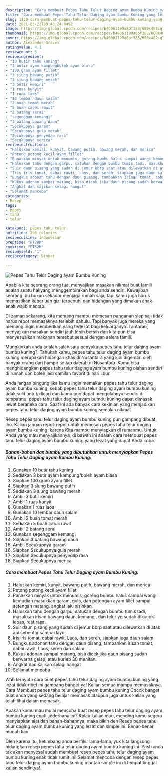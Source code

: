 ```yaml
---
description: "Cara membuat Pepes Tahu Telur Daging ayam Bumbu Kuning yang lezat Untuk Jualan"
title: "Cara membuat Pepes Tahu Telur Daging ayam Bumbu Kuning yang lezat Untuk Jualan"
slug: 1130-cara-membuat-pepes-tahu-telur-daging-ayam-bumbu-kuning-yang-lezat-untuk-jualan
date: 2021-03-21T09:40:24.949Z
image: https://img-global.cpcdn.com/recipes/b46061199a8bf388/680x482cq70/pepes-tahu-telur-daging-ayam-bumbu-kuning-foto-resep-utama.jpg
thumbnail: https://img-global.cpcdn.com/recipes/b46061199a8bf388/680x482cq70/pepes-tahu-telur-daging-ayam-bumbu-kuning-foto-resep-utama.jpg
cover: https://img-global.cpcdn.com/recipes/b46061199a8bf388/680x482cq70/pepes-tahu-telur-daging-ayam-bumbu-kuning-foto-resep-utama.jpg
author: Alexander Graves
ratingvalue: 4.1
reviewcount: 5
recipeingredient:
- "10 butir tahu kuning"
- "3 butir ayam kampungboleh ayam biasa"
- "100 gram ayam fillet"
- "3 siung bawang putih"
- "3 siung bawang merah"
- "3 butir kemiri"
- "1 ruas kunyit"
- "1 ruas laos"
- "10 lembar daun salam"
- "2 buah tomat merah"
- "5 buah cabai rawit"
- "2 batang serai"
- "segenggam kemangi"
- "3 batang bawang daun"
- "Secukupnya garam"
- "Secukupnya gula merah"
- "Secukupnya penyedap rasa"
- "Secukupnya merica"
recipeinstructions:
- "Haluskan kemiri, kunyit, bawang putih, bawang merah, dan merica"
- "Potong potong kecil ayam fillet"
- "Panaskan minyak untuk menumis, goreng bumbu halus sampai wangi kemudian masukkan garam, gula, dan potongan ayam fillet sampai setengah matang. angkat lalu sisihkan."
- "Haluskan tahu dengan garpu, satukan dengan bumbu tumis tadi, masukkan irisan bawang daun, kemangi, dan telur yg sudah dikocok lepas, rest rasa."
- "Suir daun pisang yang sudah di jemur bbrp saat atau dilewatkan di atas api sebentar sampai layu."
- "Iris iris tomat, cabai rawit, Laos, dan sereh, siapkan juga daun salam"
- "Bungkus adonan tahu dengan daun pisang, tambahkan irisan tomat, cabai rawit, Laos, sereh dan salam."
- "Kukus adonan sampai matang, bisa dicek jika daun pisang sudah berwarna gelap, atau kurleb 30 menitan."
- "Angkat dan sajikan selagi hangat"
- "Selamat mencoba"
categories:
- Resep
tags:
- pepes
- tahu
- telur

katakunci: pepes tahu telur 
nutrition: 296 calories
recipecuisine: Indonesian
preptime: "PT28M"
cooktime: "PT52M"
recipeyield: "1"
recipecategory: Dinner

---
```



![Pepes Tahu Telur Daging ayam Bumbu Kuning](https://img-global.cpcdn.com/recipes/b46061199a8bf388/680x482cq70/pepes-tahu-telur-daging-ayam-bumbu-kuning-foto-resep-utama.jpg)

Apabila kita seorang orang tua, menyajikan masakan nikmat buat famili adalah suatu hal yang menggembirakan bagi anda sendiri. Kewajiban seorang ibu bukan sekadar menjaga rumah saja, tapi kamu juga harus memastikan keperluan gizi terpenuhi dan hidangan yang dimakan anak-anak wajib mantab.

Di zaman  sekarang, kita memang mampu memesan panganan siap saji tidak harus repot memasaknya terlebih dahulu. Tapi banyak juga mereka yang memang ingin memberikan yang terlezat bagi keluarganya. Lantaran, menyajikan masakan sendiri jauh lebih bersih dan kita pun bisa menyesuaikan makanan tersebut sesuai dengan selera famili. 



Mungkinkah anda adalah salah satu penyuka pepes tahu telur daging ayam bumbu kuning?. Tahukah kamu, pepes tahu telur daging ayam bumbu kuning merupakan hidangan khas di Nusantara yang kini digemari oleh banyak orang dari hampir setiap daerah di Nusantara. Kamu bisa menghidangkan pepes tahu telur daging ayam bumbu kuning olahan sendiri di rumah dan boleh jadi camilan favorit di hari libur.

Anda jangan bingung jika kamu ingin memakan pepes tahu telur daging ayam bumbu kuning, sebab pepes tahu telur daging ayam bumbu kuning tidak sulit untuk dicari dan kamu pun dapat mengolahnya sendiri di tempatmu. pepes tahu telur daging ayam bumbu kuning dapat dimasak lewat beraneka cara. Saat ini ada banyak cara kekinian yang menjadikan pepes tahu telur daging ayam bumbu kuning semakin nikmat.

Resep pepes tahu telur daging ayam bumbu kuning pun gampang dibuat, lho. Kalian jangan repot-repot untuk memesan pepes tahu telur daging ayam bumbu kuning, karena Kita mampu menyiapkan di rumahmu. Untuk Anda yang mau menyajikannya, di bawah ini adalah cara membuat pepes tahu telur daging ayam bumbu kuning yang lezat yang dapat Anda coba.

<!--inarticleads1-->

##### Bahan-bahan dan bumbu yang dibutuhkan untuk menyiapkan Pepes Tahu Telur Daging ayam Bumbu Kuning:

1. Gunakan 10 butir tahu kuning
1. Sediakan 3 butir ayam kampung/boleh ayam biasa
1. Siapkan 100 gram ayam fillet
1. Siapkan 3 siung bawang putih
1. Sediakan 3 siung bawang merah
1. Ambil 3 butir kemiri
1. Ambil 1 ruas kunyit
1. Gunakan 1 ruas laos
1. Gunakan 10 lembar daun salam
1. Ambil 2 buah tomat merah
1. Sediakan 5 buah cabai rawit
1. Ambil 2 batang serai
1. Gunakan segenggam kemangi
1. Siapkan 3 batang bawang daun
1. Ambil Secukupnya garam
1. Siapkan Secukupnya gula merah
1. Siapkan Secukupnya penyedap rasa
1. Siapkan Secukupnya merica




<!--inarticleads2-->

##### Cara membuat Pepes Tahu Telur Daging ayam Bumbu Kuning:

1. Haluskan kemiri, kunyit, bawang putih, bawang merah, dan merica
1. Potong potong kecil ayam fillet
1. Panaskan minyak untuk menumis, goreng bumbu halus sampai wangi kemudian masukkan garam, gula, dan potongan ayam fillet sampai setengah matang. angkat lalu sisihkan.
1. Haluskan tahu dengan garpu, satukan dengan bumbu tumis tadi, masukkan irisan bawang daun, kemangi, dan telur yg sudah dikocok lepas, rest rasa.
1. Suir daun pisang yang sudah di jemur bbrp saat atau dilewatkan di atas api sebentar sampai layu.
1. Iris iris tomat, cabai rawit, Laos, dan sereh, siapkan juga daun salam
1. Bungkus adonan tahu dengan daun pisang, tambahkan irisan tomat, cabai rawit, Laos, sereh dan salam.
1. Kukus adonan sampai matang, bisa dicek jika daun pisang sudah berwarna gelap, atau kurleb 30 menitan.
1. Angkat dan sajikan selagi hangat
1. Selamat mencoba




Wah ternyata cara buat pepes tahu telur daging ayam bumbu kuning yang lezat tidak ribet ini gampang banget ya! Kalian semua mampu memasaknya. Cara Membuat pepes tahu telur daging ayam bumbu kuning Cocok banget buat anda yang sedang belajar memasak ataupun juga untuk kalian yang telah lihai dalam memasak.

Apakah kamu mau mulai mencoba buat resep pepes tahu telur daging ayam bumbu kuning enak sederhana ini? Kalau kalian mau, mending kamu segera menyiapkan alat dan bahan-bahannya, maka bikin deh Resep pepes tahu telur daging ayam bumbu kuning yang lezat dan simple ini. Benar-benar mudah kan. 

Oleh karena itu, ketimbang anda berfikir lama-lama, yuk kita langsung hidangkan resep pepes tahu telur daging ayam bumbu kuning ini. Pasti anda tak akan menyesal sudah membuat resep pepes tahu telur daging ayam bumbu kuning enak tidak rumit ini! Selamat mencoba dengan resep pepes tahu telur daging ayam bumbu kuning mantab simple ini di tempat tinggal kalian sendiri,ya!.


